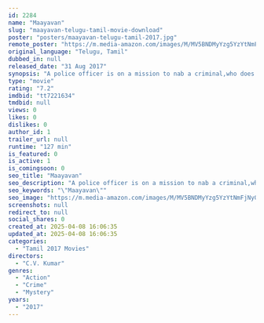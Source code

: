 ```yaml
---
id: 2284
name: "Maayavan"
slug: "maayavan-telugu-tamil-movie-download"
poster: "posters/maayavan-telugu-tamil-2017.jpg"
remote_poster: "https://m.media-amazon.com/images/M/MV5BNDMyYzg5YzYtNmFjNy00NjdiLTg1MjMtZmY0NDMwNmYzOTU4XkEyXkFqcGc@._V1_SX300.jpg"
original_language: "Telugu, Tamil"
dubbed_in: null
released_date: "31 Aug 2017"
synopsis: "A police officer is on a mission to nab a criminal,who does murder in a same mysteric pattern."
type: "movie"
rating: "7.2"
imdbid: "tt7221634"
tmdbid: null
views: 0
likes: 0
dislikes: 0
author_id: 1
trailer_url: null
runtime: "127 min"
is_featured: 0
is_active: 1
is_comingsoon: 0
seo_title: "Maayavan"
seo_description: "A police officer is on a mission to nab a criminal,who does murder in a same mysteric pattern."
seo_keywords: "\"Maayavan\""
seo_image: "https://m.media-amazon.com/images/M/MV5BNDMyYzg5YzYtNmFjNy00NjdiLTg1MjMtZmY0NDMwNmYzOTU4XkEyXkFqcGc@._V1_SX300.jpg"
screenshots: null
redirect_to: null
social_shares: 0
created_at: 2025-04-08 16:06:35
updated_at: 2025-04-08 16:06:35
categories:
  - "Tamil 2017 Movies"
directors:
  - "C.V. Kumar"
genres:
  - "Action"
  - "Crime"
  - "Mystery"
years:
  - "2017"
---
```

